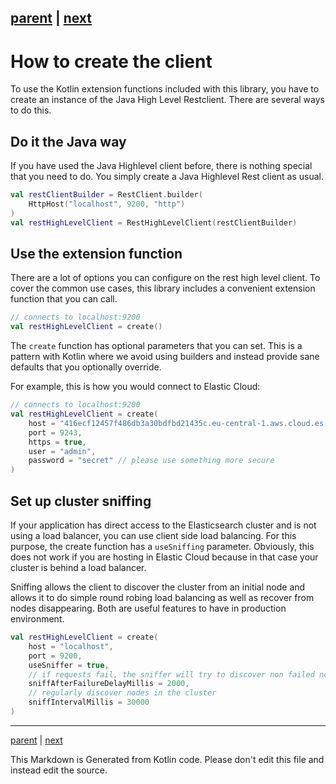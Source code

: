 [parent](index.md) | [next](crud-support.md)
---

# How to create the client

To use the Kotlin extension functions included with this library, you have to create an instance
of the Java High Level Restclient. There are several ways to do this.
                
## Do it the Java way 

If you have used the Java Highlevel client before, there is nothing special that you need to do. 
You simply create a Java Highlevel Rest client as usual.

```kotlin
val restClientBuilder = RestClient.builder(
    HttpHost("localhost", 9200, "http")
)
val restHighLevelClient = RestHighLevelClient(restClientBuilder)
```

## Use the extension function

There are a lot of options you can configure on the rest high level client. To cover the 
common use cases, this library includes a convenient extension function that you can call. 

```kotlin
// connects to localhost:9200
val restHighLevelClient = create()
```

The `create` function has optional parameters that you can set. This is a pattern with Kotlin where
we avoid using builders and instead provide sane defaults that you optionally override.

For example, this is how you would connect to Elastic Cloud:

```kotlin
// connects to localhost:9200
val restHighLevelClient = create(
    host = "416ecf12457f486db3a30bdfbd21435c.eu-central-1.aws.cloud.es.io",
    port = 9243,
    https = true,
    user = "admin",
    password = "secret" // please use something more secure
)
```

## Set up cluster sniffing

If your application has direct access to the Elasticsearch cluster and is not using a load balancer,
you can use client side load balancing. For this purpose, the create function has a `useSniffing` 
parameter. Obviously, this does not work if you are hosting in Elastic Cloud because in that case your
cluster is behind a load balancer.

Sniffing allows the client to discover the cluster from an initial node and allows it to do
simple round robing load balancing as well as recover from nodes disappearing. Both are useful features 
to have in production environment. 

```kotlin
val restHighLevelClient = create(
    host = "localhost",
    port = 9200,
    useSniffer = true,
    // if requests fail, the sniffer will try to discover non failed nodes
    sniffAfterFailureDelayMillis = 2000,
    // regularly discover nodes in the cluster
    sniffIntervalMillis = 30000
)
```


---

[parent](index.md) | [next](crud-support.md)

This Markdown is Generated from Kotlin code. Please don't edit this file and instead edit the source.